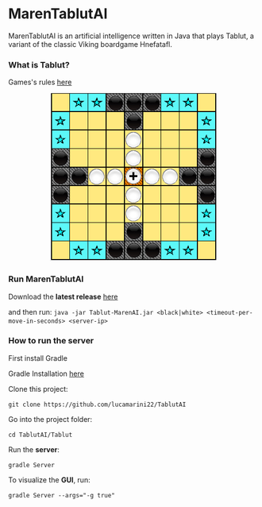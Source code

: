 # MarenTablutAI

MarenTablutAI is an artificial intelligence written in Java that plays Tablut, a variant of the classic Viking boardgame Hnefatafl. 

### What is Tablut?

Games's rules [here](https://en.wikipedia.org/wiki/Tafl_games)


<p align="center"> 
   <img src="Tablut/src/main/resources/board-complete.png">
</p>



### Run MarenTablutAI

Download the **latest release** [here](https://github.com/lucamarini22/TablutAI/releases)

and then run:
`
java -jar Tablut-MarenAI.jar <black|white> <timeout-per-move-in-seconds> <server-ip>
`




### How to run the server

First install Gradle

Gradle Installation [here](https://gradle.org/install/)

Clone this project:
```
git clone https://github.com/lucamarini22/TablutAI
```

Go into the project folder:
```
cd TablutAI/Tablut
```

Run the **server**:
```
gradle Server
```

To visualize the **GUI**, run:
```
gradle Server --args="-g true"
```
